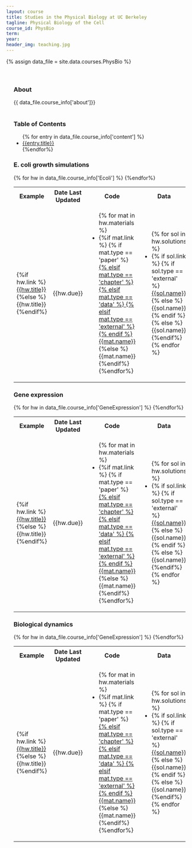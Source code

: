 ```yaml
---
layout: course
title: Studies in the Physical Biology at UC Berkeley 
tagline: Physical Biology of the Cell
course_id: PhysBio
term: 
year: 
header_img: teaching.jpg
---
```

{% assign data_file = site.data.courses.PhysBio %}


<div class='full'>
<div class="row" style="padding: 20px;">
<h3 class="banner"> About </h3>
{{ data_file.course_info['about']}}
<br/>
<br/>

<h3 class="banner"> Table of Contents </h3>
<ul>
  {% for entry in data_file.course_info['content'] %}
  <li><a href="#{{entry.id}}">{{entry.title}}</a></li>
  {%endfor%}
</ul>


<h3 class="banner"> E. coli growth simulations </h3>
<div>
<table>
<tr>
  <th><b><a id = "ecoli">Example</a></b></th>
  <th><b>Date Last Updated </b></th>
  <th><b>Code</b></th>
  <th><b>Data</b></th>  
</tr>
{% for hw in data_file.course_info['Ecoli'] %}
<tr>
  <td>{%if hw.link %}<a href="{{site.baseurl}}/courses/{{page.course_id}}/{{page.year}}/hw/{{hw.link}}">{{hw.title}}</a>{%else %}{{hw.title}}{%endif%}</td>
  <td> {{hw.due}} </td>
  <td>
  <ul>
  {% for mat in hw.materials %}
  <li>
  {%if mat.link %}
    {% if mat.type == 'paper' %}
    <a href="{{site.baseurl}}/courses/papers/{{mat.link}}">
    {% elsif mat.type == 'chapter' %}
    <a href="{{site.baseurl}}/courses/chapters/{{mat.link}}">
    {% elsif mat.type == 'data' %}
    <a href="{{site.baseurl}}/courses/data/{{mat.link}}">
    {% elsif mat.type == 'external' %}
    <a href="{{mat.link}}">
    {% endif %}
  {{mat.name}}</a></li>
  {%else %}
  {{mat.name}}</li>
  {%endif%}
  {%endfor%}
  </ul>
  </td>
  <td> 
    <ul>
    {% for sol in hw.solutions %}
    <li>
    {% if sol.link %}
    {% if sol.type == 'external' %}
    <a href="{{sol.link}}"> {{sol.name}}</a></li> 
    {% else %}
    {{sol.name}}</li>
    {% endif %}
    {% else %}
    {{sol.name}}</li>
    {%endif%}
    {% endfor %}
    </ul></td>

</tr>
{%endfor%}
</table>


<h3 class="banner"> Gene expression  </h3>
<div>
<table>
<tr>
  <th><b><a id = "gexpression">Example</b></a></th>
  <th><b>Date Last Updated </b></th>
  <th><b>Code</b></th>
  <th><b>Data</b></th>  
</tr>
{% for hw in data_file.course_info['GeneExpression'] %}
<tr>
  <td>{%if hw.link %}<a href="{{site.baseurl}}/courses/{{page.course_id}}/{{page.year}}/hw/{{hw.link}}">{{hw.title}}</a>{%else %}{{hw.title}}{%endif%}</td>
  <td> {{hw.due}} </td>
  <td>
  <ul>
  {% for mat in hw.materials %}
  <li>
  {%if mat.link %}
    {% if mat.type == 'paper' %}
    <a href="{{site.baseurl}}/courses/papers/{{mat.link}}">
    {% elsif mat.type == 'chapter' %}
    <a href="{{site.baseurl}}/courses/chapters/{{mat.link}}">
    {% elsif mat.type == 'data' %}
    <a href="{{site.baseurl}}/courses/data/{{mat.link}}">
    {% elsif mat.type == 'external' %}
    <a href="{{mat.link}}">
    {% endif %}
  {{mat.name}}</a></li>
  {%else %}
  {{mat.name}}</li>
  {%endif%}
  {%endfor%}
  </ul>
  </td>
  <td> 
    <ul>
    {% for sol in hw.solutions %}
    <li>
    {% if sol.link %}
    {% if sol.type == 'external' %}
    <a href="{{sol.link}}"> {{sol.name}}</a></li> 
    {% else %}
    {{sol.name}}</li>
    {% endif %}
    {% else %}
    {{sol.name}}</li>
    {%endif%}
    {% endfor %}
    </ul></td>

</tr>
{%endfor%}
</table>


<h3 class="banner"> Biological dynamics  </h3>
<div>
<table>
<tr>
  <th><b><a id = "biodynamic">Example</b></a></th>
  <th><b>Date Last Updated </b></th>
  <th><b>Code</b></th>
  <th><b>Data</b></th>  
</tr>
{% for hw in data_file.course_info['GeneExpression'] %}
<tr>
  <td>{%if hw.link %}<a href="{{site.baseurl}}/courses/{{page.course_id}}/{{page.year}}/hw/{{hw.link}}">{{hw.title}}</a>{%else %}{{hw.title}}{%endif%}</td>
  <td> {{hw.due}} </td>
  <td>
  <ul>
  {% for mat in hw.materials %}
  <li>
  {%if mat.link %}
    {% if mat.type == 'paper' %}
    <a href="{{site.baseurl}}/courses/papers/{{mat.link}}">
    {% elsif mat.type == 'chapter' %}
    <a href="{{site.baseurl}}/courses/chapters/{{mat.link}}">
    {% elsif mat.type == 'data' %}
    <a href="{{site.baseurl}}/courses/data/{{mat.link}}">
    {% elsif mat.type == 'external' %}
    <a href="{{mat.link}}">
    {% endif %}
  {{mat.name}}</a></li>
  {%else %}
  {{mat.name}}</li>
  {%endif%}
  {%endfor%}
  </ul>
  </td>
  <td> 
    <ul>
    {% for sol in hw.solutions %}
    <li>
    {% if sol.link %}
    {% if sol.type == 'external' %}
    <a href="{{sol.link}}"> {{sol.name}}</a></li> 
    {% else %}
    {{sol.name}}</li>
    {% endif %}
    {% else %}
    {{sol.name}}</li>
    {%endif%}
    {% endfor %}
    </ul></td>

</tr>
{%endfor%}
</table>



